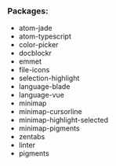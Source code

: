 ### Packages:
- atom-jade
- atom-typescript
- color-picker
- docblockr
- emmet
- file-icons
- selection-highlight
- language-blade
- language-vue
- minimap
- minimap-cursorline
- minimap-highlight-selected
- minimap-pigments
- zentabs
- linter
- pigments
